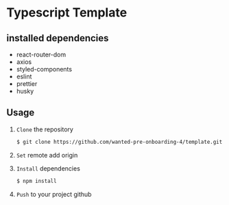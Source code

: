 # Typescript Template

## installed dependencies
- react-router-dom
- axios
- styled-components
- eslint
- prettier
- husky

## Usage
1. `Clone` the repository
   ```markdown
   $ git clone https://github.com/wanted-pre-onboarding-4/template.git
   ```
2. `Set` remote add origin

3. `Install` dependencies
   ```markdown
   $ npm install
   ```
4. `Push` to your project github
